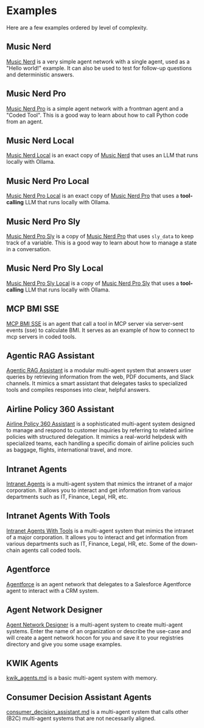 # Examples

Here are a few examples ordered by level of complexity.

## Music Nerd

[Music Nerd](./examples/music_nerd.md) is a very simple agent network with a single agent,
used as a "Hello world!" example. It can also be used to test for follow-up questions and deterministic answers.

## Music Nerd Pro

[Music Nerd Pro](./examples/music_nerd_pro.md) is a simple agent network with a frontman agent and a "Coded Tool".
This is a good way to learn about how to call Python code from an agent.

## Music Nerd Local

[Music Nerd Local](./examples/music_nerd_local.md) is an exact copy of
[Music Nerd](./examples/music_nerd.md) that uses an LLM that runs locally with Ollama.

## Music Nerd Pro Local

[Music Nerd Pro Local](./examples/music_nerd_pro_local.md) is an exact copy of
[Music Nerd Pro](./examples/music_nerd_pro.md) that uses
a **tool-calling** LLM that runs locally with Ollama.

## Music Nerd Pro Sly

[Music Nerd Pro Sly](./examples/music_nerd_pro_sly.md) is a copy of
[Music Nerd Pro](./examples/music_nerd_pro.md) that uses `sly_data` to keep track of a variable.
This is a good way to learn about how to manage a state in a conversation.

## Music Nerd Pro Sly Local

[Music Nerd Pro Sly Local](./examples/music_nerd_pro_sly_local.md) is a copy of
[Music Nerd Pro Sly](./examples/music_nerd_pro_sly.md) that uses
a **tool-calling** LLM that runs locally with Ollama.

## MCP BMI SSE

[MCP BMI SSE](./examples/mcp_bmi_sse.md) is an agent that call a tool in MCP server via server-sent events (sse) to calculate BMI. It serves as an example of how to connect to mcp servers in coded tools.

## Agentic RAG Assistant

[Agentic RAG Assistant](./examples/agentic_rag.md) is a modular multi-agent system that answers user queries by retrieving information from the web, PDF documents, and Slack channels. It mimics a smart assistant that delegates tasks to specialized tools and compiles responses into clear, helpful answers.

## Airline Policy 360 Assistant

[Airline Policy 360 Assistant](./examples/airline_policy.md) is a sophisticated multi-agent system designed to manage and respond to customer inquiries by referring to related airline policies with structured delegation. It mimics a real-world helpdesk with specialized teams, each handling a specific domain of airline policies such as baggage, flights, international travel, and more.

## Intranet Agents

[Intranet Agents](examples/intranet_agents.md) is a multi-agent system that mimics the intranet of a major corporation. It allows you to interact and get information from various departments such as IT, Finance, Legal, HR, etc.

## Intranet Agents With Tools

[Intranet Agents With Tools](examples/intranet_agents_with_tools.md) is a multi-agent system that mimics the intranet of a major corporation. It allows you to interact and get information from various departments such as IT, Finance, Legal, HR, etc. Some of the down-chain agents call coded tools.

## Agentforce

[Agentforce](./examples/agentforce.md) is an agent network that delegates to a Salesforce Agentforce agent
to interact with a CRM system.

## Agent Network Designer

[Agent Network Designer](examples/agent_network_designer.md) is a multi-agent system to create multi-agent systems. Enter the name of an organization or describe the use-case and will create a agent network hocon for you and save it to your registries directory and give you some usage examples.

## KWIK Agents

[kwik_agents.md](examples/kwik_agents.md) is a basic multi-agent system with memory.

## Consumer Decision Assistant Agents

[consumer_decision_assistant.md](examples/consumer_decision_assistant.md) is a multi-agent system that calls other (B2C) multi-agent systems that are not necessarily aligned.
